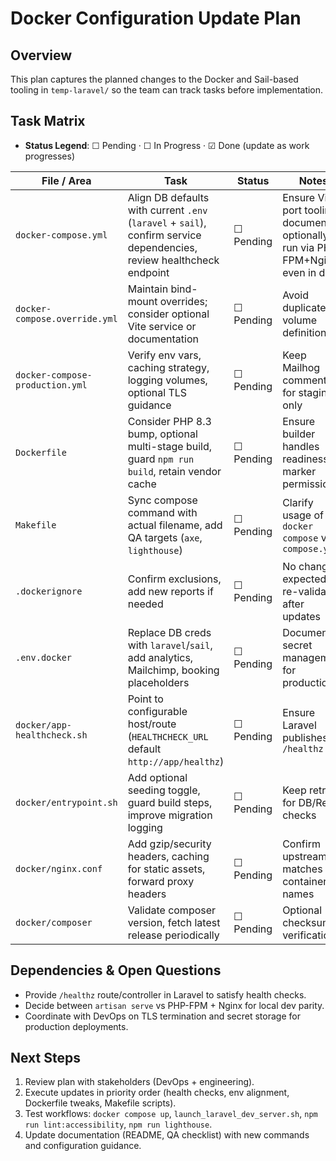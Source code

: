 # Docker Configuration Update Plan

## Overview
This plan captures the planned changes to the Docker and Sail-based tooling in `temp-laravel/` so the team can track tasks before implementation.

## Task Matrix
- **Status Legend**: ☐ Pending · ☐ In Progress · ☑ Done (update as work progresses)

| File / Area | Task | Status | Notes |
|-------------|------|--------|-------|
| `docker-compose.yml` | Align DB defaults with current `.env` (`laravel` + `sail`), confirm service dependencies, review healthcheck endpoint | ☐ Pending | Ensure Vite port tooling documented; optionally run via PHP-FPM+Nginx even in dev |
| `docker-compose.override.yml` | Maintain bind-mount overrides; consider optional Vite service or documentation | ☐ Pending | Avoid duplicate volume definitions |
| `docker-compose-production.yml` | Verify env vars, caching strategy, logging volumes, optional TLS guidance | ☐ Pending | Keep Mailhog commented for staging only |
| `Dockerfile` | Consider PHP 8.3 bump, optional multi-stage build, guard `npm run build`, retain vendor cache | ☐ Pending | Ensure builder handles readiness marker permissions |
| `Makefile` | Sync compose command with actual filename, add QA targets (`axe`, `lighthouse`) | ☐ Pending | Clarify usage of `docker compose` vs `compose.yaml` |
| `.dockerignore` | Confirm exclusions, add new reports if needed | ☐ Pending | No change expected; re-validate after updates |
| `.env.docker` | Replace DB creds with `laravel`/`sail`, add analytics, Mailchimp, booking placeholders | ☐ Pending | Document secret management for production |
| `docker/app-healthcheck.sh` | Point to configurable host/route (`HEALTHCHECK_URL` default `http://app/healthz`) | ☐ Pending | Ensure Laravel publishes `/healthz` |
| `docker/entrypoint.sh` | Add optional seeding toggle, guard build steps, improve migration logging | ☐ Pending | Keep retries for DB/Redis checks |
| `docker/nginx.conf` | Add gzip/security headers, caching for static assets, forward proxy headers | ☐ Pending | Confirm upstream matches container names |
| `docker/composer` | Validate composer version, fetch latest release periodically | ☐ Pending | Optional checksum verification |

## Dependencies & Open Questions
- Provide `/healthz` route/controller in Laravel to satisfy health checks.
- Decide between `artisan serve` vs PHP-FPM + Nginx for local dev parity.
- Coordinate with DevOps on TLS termination and secret storage for production deployments.

## Next Steps
1. Review plan with stakeholders (DevOps + engineering).
2. Execute updates in priority order (health checks, env alignment, Dockerfile tweaks, Makefile scripts).
3. Test workflows: `docker compose up`, `launch_laravel_dev_server.sh`, `npm run lint:accessibility`, `npm run lighthouse`.
4. Update documentation (README, QA checklist) with new commands and configuration guidance.
